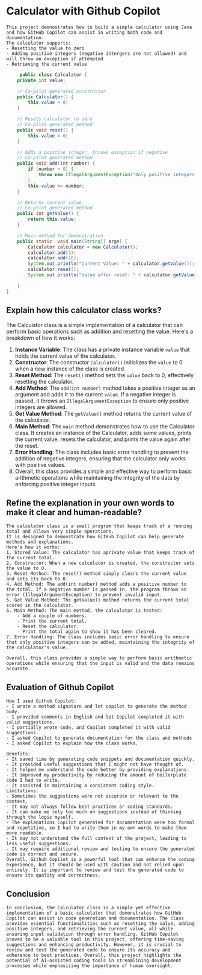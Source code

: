 # Calculator with Github Copilot

    This project demnostrates how to build a simple calculator using Java and how GitHub Copilot can assist in writing both code and documentation.
    The calculator supports:
    - Resetting the value to zero
    - Adding positive integers (negative intergers are not allowed) and will throw an exception if attempted
    - Retrieving the current value

```java
     public class Calculator {
    private int value;

    // Co-pilot generated constructor
    public Calculator() {
        this.value = 0;
    }

    // Resets calculator to zero
    // Co-pilot generated method
    public void reset() {
        this.value = 0;
    }

    // Adds a positive integer, throws exception if negative
    // Co-pilot generated method
    public void add(int number) {
        if (number < 0) {
            throw new IllegalArgumentException("Only positive integers are allowed");
        }
        this.value += number;
    }

    // Returns current value
    // Co-pilot generated method
    public int getValue() {
        return this.value;
    }

    // Main method for demonstration
    public static  void main(String[] args) {
        Calculator calculator = new Calculator();
        calculator.add(5);
        calculator.add(10);
        System.out.println("Current Value: " + calculator.getValue());
        calculator.reset();
        System.out.println("Value after reset: " + calculator.getValue());

    }
}
```
## Explain how this calculator class works?
The Calculator class is a simple implementation of a calculator that can perform basic operations such as addition and resetting the value. Here's a breakdown of how it works:
1. **Instance Variable**: The class has a private instance variable `value` that holds the current value of the calculator.
2. **Constructor**: The constructor `Calculator()` initializes the `value` to 0 when a new instance of the class is created.
3. **Reset Method**: The `reset()` method sets the `value` back to 0, effectively resetting the calculator.
4. **Add Method**: The `add(int number)` method takes a positive integer as an argument and adds it to the current `value`. If a negative integer is passed, it throws an `IllegalArgumentException` to ensure only positive integers are allowed.
5. **Get Value Method**: The `getValue()` method returns the current value of the calculator.
6. **Main Method**: The `main` method demonstrates how to use the Calculator class. It creates an instance of the Calculator, adds some values, prints the current value, resets the calculator, and prints the value again after the reset.
7. **Error Handling**: The class includes basic error handling to prevent the addition of negative integers, ensuring that the calculator only works with positive values.
8. Overall, this class provides a simple and effective way to perform basic arithmetic operations while maintaining the integrity of the data by enforcing positive integer inputs.

## Refine the explanation in your own words to make it clear and human-readable?

    The calculator class is a small program that keeps track of a running total and allows very simple operations. 
    It is designed to demonstrate how GitHub Copilot can help generate methods and explanations.
    Here's how it works:
    1. Stored Value: The calculator has aprivate value that keeps track of the current total.
    2. Constructor: When a new calculator is created, the constructor sets the value to 0.
    3. Reset Method: The reset() method simply clears the current value and sets its back to 0.
    4. Add Method: The add(int number) method adds a positive number to the total. If a negative number is passed in, the program throws an error (IllegalArgumentException) to prevent invalid input.
    5. Get Value Method: The getValue() method returns the current total scored in the calculator.
    6. Main Method: The main method, the calculator is tested:
        - Add a couple of numbers.
        - Print the current total.
        - Reset the calculator.
        - Print the total again to show it has been cleared.
    7. Error Handling: The class includes basic error handling to ensure that only positive integers can be added, maintaining the integrity of the calculator's value.
    
    Overall, this class provides a simple way to perform basic arithmetic operations while ensuring that the input is valid and the data remains accurate.

## Evaluation of Github Copilot

    How I used Github Copilot:
    - I wrote a method signature and let copilot to generate the mothod body.
    - I provided comments in English and let Copilot completed it with valid suggestions.
    - I partially wrote code, and Copilot completed it with valid suggestions.
    - I asked Copilot to generate documentation for the class and methods
    - I asked Copilot to explain how the class works.

    Benefits:
    - It saved time by generating code snippets and documentation quickly.
    - It provided useful suggestions that I might not have thought of.
    - It helped me understand the code better by providing explanations.
    - It improved my productivity by reducing the amount of boilerplate code I had to write.
    - It assisted in maintaining a consistent coding style.
    Limitations:
    - Sometimes the suggestions were not accurate or relevant to the context.
    - It may not always follow best practices or coding standards.
    - It can make me rely too much on suggestions instead of thinking through the logic myself.
    - The explanations Copilot generated for documentation were too formal and repetitive, so I had to write them in my own words to make them more readable.
    - It may not understand the full context of the project, leading to less useful suggestions.
    - It may require additional review and testing to ensure the generated code is correct and secure.
    Overall, Github Copilot is a powerful tool that can enhance the coding experience, but it should be used with caution and not relied upon entirely. It is important to review and test the generated code to ensure its quality and correctness.

## Conclusion
    In conclusion, the Calculator class is a simple yet effective implementation of a basic calculator that demonstrates how GitHub Copilot can assist in code generation and documentation. The class provides essential functionalities such as resetting the value, adding positive integers, and retrieving the current value, all while ensuring input validation through error handling. GitHub Copilot proved to be a valuable tool in this project, offering time-saving suggestions and enhancing productivity. However, it is crucial to review and test the generated code to ensure its accuracy and adherence to best practices. Overall, this project highlights the potential of AI-assisted coding tools in streamlining development processes while emphasizing the importance of human oversight.
